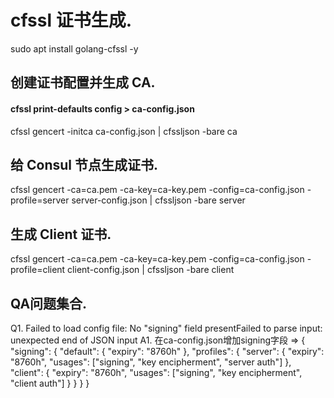 

# cfssl 证书生成.

sudo apt install golang-cfssl -y

## 创建证书配置并生成 CA.
#### cfssl print-defaults config > ca-config.json
cfssl gencert -initca ca-config.json | cfssljson -bare ca

## 给 Consul 节点生成证书.
cfssl gencert -ca=ca.pem -ca-key=ca-key.pem -config=ca-config.json -profile=server server-config.json | cfssljson -bare server

## 生成 Client 证书.
cfssl gencert -ca=ca.pem -ca-key=ca-key.pem -config=ca-config.json -profile=client client-config.json | cfssljson -bare client


## QA问题集合.
Q1. Failed to load config file: No "signing" field presentFailed to parse input: unexpected end of JSON input
A1. 在ca-config.json增加signing字段 =>
{
  "signing": {
    "default": {
      "expiry": "8760h"
    },
    "profiles": {
      "server": {
        "expiry": "8760h",
        "usages": ["signing", "key encipherment", "server auth"]
      },
      "client": {
        "expiry": "8760h",
        "usages": ["signing", "key encipherment", "client auth"]
      }
    }
  }
}


